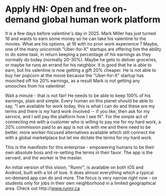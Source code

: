 # Apply HN: Open and free on-demand global human work platform

It is a few days before valentine&#x27;s day in 2025. Mark Miller has just turned 16 and wants to earn some money so he can take his valentine to the movies. What are his options, at 16 with no prior work experience ? Maybe, one of the many unicornish &quot;Uber-for-X&quot; startups are offering him the ability to do some task, in return keeping a percentage of <i>his</i> earnings as they normally do today (normally 20-30%). Maybe he gets to deliver groceries, or maybe he runs an errand for his neighbor. It is good that he is able to earn, but his valentine is now getting a gift 20% cheaper. He is not able to buy her popcorn at the movie because the &quot;Uber-for-X&quot; startup has mooched off his 20% earnings, as a result Mark is not getting any smooches from his valentine!<p>Wait a minute - that is not fair! He needs to be able to keep 100% of his earnings, plain and simple. Every human on this planet should be able to say, &quot;I am available for work today, this is what I can do and these are my terms and there is <i>my</i> hard work involved -- if you like, then ask for my service, and I will pay the platform how I see fit&quot;. For the simple act of connecting me with a customer who is willing to pay me for <i>my</i> hard work, a 20% commission paid to an app is not ok with me and there need to be better, more worker-focused alternatives available which still connect me with a global marketplace but let <i>me</i> dictate the terms for <i>my</i> hard work.<p>This is the manifesto for this enterprise - empowering humans to be their own absolute boss and re-setting the terms in their favor. The app is the servant, and the worker is the master.<p>An initial version of this vision, &quot;Runnr&quot;, is available on both iOS and Android, built with a lot of love. It does almost everything which a typical on-demand app can do and more. The focus is very narrow right now - on students only for jobs in their own neighborhood in a limited geographical area. Check out http:&#x2F;&#x2F;www.runnr.ca
